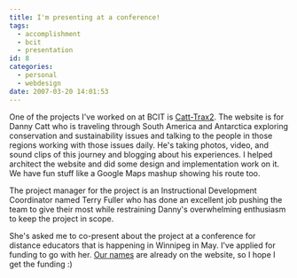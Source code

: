 ```yaml
---
title: I'm presenting at a conference!
tags:
  - accomplishment
  - bcit
  - presentation
id: 8
categories:
  - personal
  - webdesign
date: 2007-03-20 14:01:53
---
```


One of the projects I've worked on at BCIT is [Catt-Trax2](http://blogs.bcit.ca/catttrax2/ "Catt -Trax2: The Antarctic to the Amazon.").  The website is for Danny Catt who is traveling through South America and Antarctica exploring conservation and sustainability issues and talking to the people in those regions working with those issues daily.  He's taking photos, video, and sound clips of this journey and blogging about his experiences.  I helped architect the website and did some design and implementation work on it. We have fun stuff like a Google Maps mashup showing his route too.

The project manager for the project is an Instructional Development Coordinator named Terry Fuller who has done an excellent job pushing the team to give their most while restraining Danny's overwhelming enthusiasm to keep the project in scope.

She's asked me to co-present about the project at a conference for distance educators that is happening in Winnipeg in May. I've applied for funding to go with her.  [Our names](http://cade-aced.ca/conferences/2007/viewSession.php?presenterID=119) are already on the website, so I hope I get the funding :)
